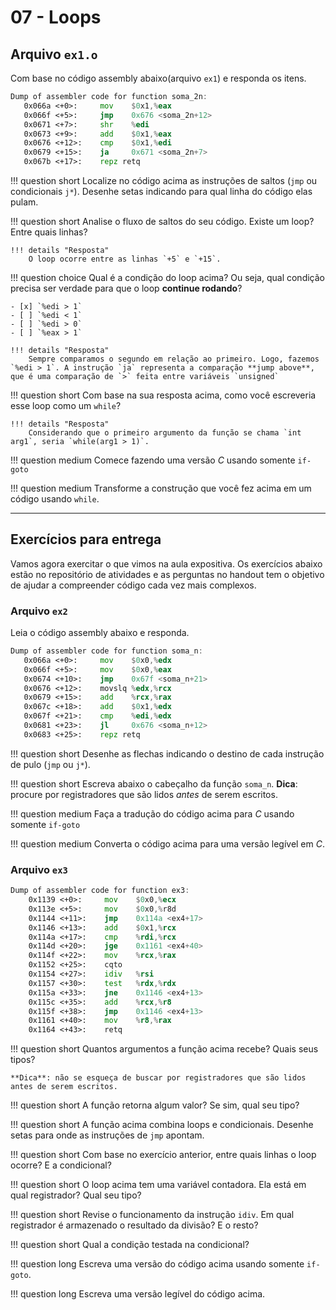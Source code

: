 # 07 - Loops

## Arquivo `ex1.o`

Com base no código assembly abaixo(arquivo `ex1`) e responda os itens.

```asm
Dump of assembler code for function soma_2n:
   0x066a <+0>:	    mov    $0x1,%eax
   0x066f <+5>:	    jmp    0x676 <soma_2n+12>
   0x0671 <+7>:	    shr    %edi
   0x0673 <+9>:	    add    $0x1,%eax
   0x0676 <+12>:	cmp    $0x1,%edi
   0x0679 <+15>:	ja     0x671 <soma_2n+7>
   0x067b <+17>:	repz retq

```

!!! question short
    Localize no código acima as instruções de saltos (`jmp` ou condicionais `j*`). Desenhe setas indicando para qual linha do código elas pulam.

!!! question short
    Analise o fluxo de saltos do seu código. Existe um loop? Entre quais linhas?

    !!! details "Resposta"
        O loop ocorre entre as linhas `+5` e `+15`. 

!!! question choice
    Qual é a condição do loop acima? Ou seja, qual condição precisa ser verdade para que o loop **continue rodando**?

    - [x] `%edi > 1`
    - [ ] `%edi < 1`
    - [ ] `%edi > 0`
    - [ ] `%eax > 1`

    !!! details "Resposta"
        Sempre comparamos o segundo em relação ao primeiro. Logo, fazemos `%edi > 1`. A instrução `ja` representa a comparação **jump above**, que é uma comparação de `>` feita entre variáveis `unsigned`

!!! question short
    Com base na sua resposta acima, como você escreveria esse loop como um `while`?

    !!! details "Resposta"
        Considerando que o primeiro argumento da função se chama `int arg1`, seria `while(arg1 > 1)`.

!!! question medium
    Comece fazendo uma versão *C* usando somente `if-goto`

!!! question medium
    Transforme a construção que você fez acima em um código usando `while`.

---------------

## Exercícios para entrega

Vamos agora exercitar o que vimos na aula expositiva. Os exercícios abaixo estão no repositório de atividades e as perguntas no handout tem o objetivo de ajudar a compreender código cada vez mais complexos.

### Arquivo `ex2`

Leia o código assembly abaixo e responda.

```asm
Dump of assembler code for function soma_n:
   0x066a <+0>:	    mov    $0x0,%edx
   0x066f <+5>:	    mov    $0x0,%eax
   0x0674 <+10>:	jmp    0x67f <soma_n+21>
   0x0676 <+12>:	movslq %edx,%rcx
   0x0679 <+15>:	add    %rcx,%rax
   0x067c <+18>:	add    $0x1,%edx
   0x067f <+21>:	cmp    %edi,%edx
   0x0681 <+23>:	jl     0x676 <soma_n+12>
   0x0683 <+25>:	repz retq

```

!!! question short
    Desenhe as flechas indicando o destino de cada instrução de pulo (`jmp` ou `j*`).

!!! question short
    Escreva abaixo o cabeçalho da função `soma_n`. **Dica**: procure por registradores que são lidos *antes* de serem escritos.

!!! question medium
    Faça a tradução do código acima para *C* usando somente `if-goto`

!!! question medium
    Converta o código acima para uma versão legível em *C*.


### Arquivo `ex3`

```asm
Dump of assembler code for function ex3:
    0x1139 <+0>:     mov    $0x0,%ecx
    0x113e <+5>:     mov    $0x0,%r8d
    0x1144 <+11>:    jmp    0x114a <ex4+17>
    0x1146 <+13>:    add    $0x1,%rcx
    0x114a <+17>:    cmp    %rdi,%rcx
    0x114d <+20>:    jge    0x1161 <ex4+40>
    0x114f <+22>:    mov    %rcx,%rax
    0x1152 <+25>:    cqto
    0x1154 <+27>:    idiv   %rsi
    0x1157 <+30>:    test   %rdx,%rdx
    0x115a <+33>:    jne    0x1146 <ex4+13>
    0x115c <+35>:    add    %rcx,%r8
    0x115f <+38>:    jmp    0x1146 <ex4+13>
    0x1161 <+40>:    mov    %r8,%rax
    0x1164 <+43>:    retq
```

!!! question short
    Quantos argumentos a função acima recebe? Quais seus tipos?

    **Dica**: não se esqueça de buscar por registradores que são lidos antes de serem escritos.

!!! question short
    A função retorna algum valor? Se sim, qual seu tipo?

!!! question short
    A função acima combina loops e condicionais. Desenhe setas para onde as instruções de `jmp` apontam.

!!! question short
    Com base no exercício anterior, entre quais linhas o loop ocorre? E a condicional?

!!! question short
    O loop acima tem uma variável contadora. Ela está em qual registrador? Qual seu tipo?

!!! question short
    Revise o funcionamento da instrução `idiv`. Em qual registrador é armazenado o resultado da divisão? E o resto?

!!! question short
    Qual a condição testada na condicional?

!!! question long
    Escreva uma versão do código acima usando somente `if-goto`.

!!! question long
    Escreva uma versão legível do código acima.